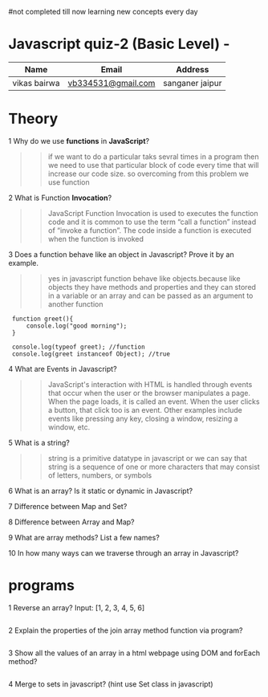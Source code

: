 #not completed till now  learning new concepts every day
# Javascript quiz-2  (Basic Level) -

| Name | Email | Address |
|------|-------|---------|
|vikas bairwa| vb334531@gmail.com |sanganer jaipur|
# Theory

1 Why do we use **functions** in **JavaScript**?
>>if we want to do a particular taks sevral times in a program then we need to use that particular block of code every time that will increase our code size. so overcoming from this problem we use function

2 What is Function **Invocation**?
>>JavaScript Function Invocation is used to executes the function code and it is common to use the term “call a function” instead of “invoke a function”. The code inside a function is executed when the function is invoked

3 Does a function behave like an object in Javascript? Prove it by an example.
>> yes in javascript function behave like objects.because like objects they have methods and properties and they can stored in a variable or an array and can be passed as an argument to another function
```
 function greet(){
     console.log("good morning");
 }
 
 console.log(typeof greet); //function
 console.log(greet instanceof Object); //true
```

4 What are Events in Javascript?
>>JavaScript's interaction with HTML is handled through events that occur when the user or the browser manipulates a page. When the page loads, it is called an event. When the user clicks a button, that click too is an event. Other examples include events like pressing any key, closing a window, resizing a window, etc.

5 What is a string?
>>string is a primitive datatype in javascript or we can say that string is a sequence of one or more characters that may consist of letters, numbers, or symbols

6 What is an array? Is it static or dynamic in Javascript?

>>

7 Difference between Map and Set?
>>

8 Difference between Array and Map?
>>

9 What are array methods? List a few names?
>>

10 In how many ways can we traverse through an array in Javascript?
>>

# programs

1 Reverse an array? Input: [1, 2, 3, 4, 5, 6]

```
```

2 Explain the properties of the join array method function via program?

```
```

3 Show all the values of an array in a html webpage using DOM and forEach method?
```
```
4 Merge to sets in javascript? (hint use Set class in javascript)
```
```
